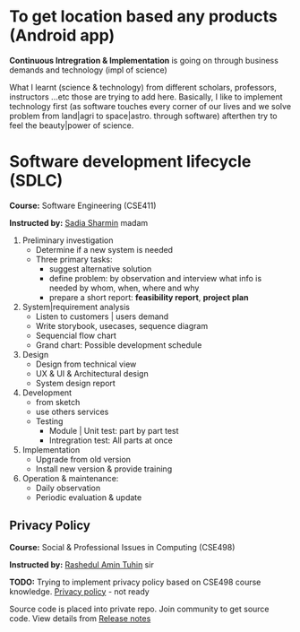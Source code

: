 # To get location based any products (Android app)
**Continuous Intregration & Implementation** is going on through business demands and technology (impl of science) 

What I learnt (science & technology) from different scholars, professors, instructors ...etc those are trying to add here. 
Basically, I like to implement technology first (as software touches every corner of our lives and we solve problem from land|agri to space|astro. through software) afterthen try to feel the beauty|power of science.

# Software development lifecycle (SDLC)
**Course:** Software Engineering (CSE411)

**Instructed by:** [Sadia Sharmin](https://www.researchgate.net/profile/Sadia_Sharmin3) madam

1. Preliminary investigation
   - Determine if a new system is needed
   - Three primary tasks:
     - suggest alternative solution
     - define problem: by observation and interview what info is needed by whom, when, where and why
     - prepare a short report: **feasibility report**, **project plan**
2. System|requirement analysis
   - Listen to customers | users demand
   - Write storybook, usecases, sequence diagram
   - Sequencial flow chart
   - Grand chart: Possible development schedule
3. Design
   - Design from technical view
   - UX & UI & Architectural design
   - System design report
4. Development
   - from sketch
   - use others services
   - Testing
     - Module | Unit test: part by part test
     - Intregration test: All parts at once
5. Implementation
   - Upgrade from old version
   - Install new version & provide training
6. Operation & maintenance: 
   - Daily observation
   - Periodic evaluation & update

## Privacy Policy ##
**Course:** Social & Professional Issues in Computing (CSE498)

**Instructed by:** [Rashedul Amin Tuhin](https://www.linkedin.com/in/rashedul-amin-tuhin-76b63151) sir

**TODO:** Trying to implement privacy policy based on CSE498 course knowledge. [Privacy policy](https://github.com/Sakib-Rahman-Bangladesh/product-tracker/blob/master/privacy_policy.md) - not ready

Source code is placed into private repo. Join community to get source code. View details from [Release notes](https://github.com/Sakib-Rahman-Bangladesh/product-tracker/releases)

